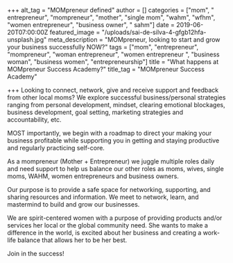 +++
alt_tag = "MOMpreneur defined"
author = []
categories = ["mom", " entrepreneur", "mompreneur", "mother", "single mom", "wahm", "wfhm", "women entrepreneur", "business owner", " sahm"]
date = 2019-06-20T07:00:00Z
featured_image = "/uploads/sai-de-silva-4-gfgb12hfa-unsplash.jpg"
meta_description = "MOMpreneur, looking to start and grow your business successfully NOW?"
tags = ["mom", "entrepreneur", "mompreneur", "woman entrepreneur", "women entrepreneur ", "business woman", "business women", "entrepreneurship"]
title = "What happens at MOMpreneur Success Academy?"
title_tag = "MOMpreneur Success Academy"

+++
Looking to connect, network, give and receive support and feedback from other local moms? We explore successful business/personal strategies ranging from personal development, mindset, clearing emotional blockages, business development, goal setting, marketing strategies and accountability, etc. 

MOST importantly, we begin with a roadmap to direct your making your business profitable while supporting you in getting and staying productive and regularly practicing self-core. 

As a mompreneur (Mother + Entrepreneur) we juggle multiple roles daily and need support to help us balance our other roles as moms, wives, single moms, WAHM, women entrepreneurs and business owners.

Our purpose is to provide a safe space for networking, supporting, and sharing resources and information. We meet  to network, learn, and mastermind to build and grow our businesses.

We are spirit-centered women with a purpose of providing products and/or services her local or the global community need. She wants to make a difference in the world, is excited about her business and creating a work-life balance that allows her to be her best.

Join in the success!